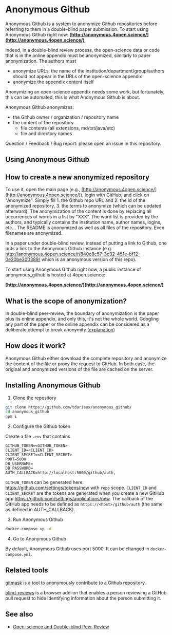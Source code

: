 Anonymous Github
================

Anonymous Github is a system to anonymize Github repositories before referring to them in a double-blind paper submission.
To start using Anonymous Github right now: **[http://anonymous.4open.science/](http://anonymous.4open.science/)**

Indeed, in a double-blind review process, the open-science data or code that is in the online appendix must be anonymized, similarly to paper anonymization. The authors must

* anonymize URLs: the name of the institution/department/group/authors should not appear in the  URLs of the open-science appendix
* anonymize the appendix content itself

Anonymizing an open-science appendix needs some work, but fortunately, this can be automated, this is what Anonymous Github is about.

Anonymous Github anonymizes:
* the Github owner / organization / repository name
* the content of the repository
  * file contents (all extensions, md/txt/java/etc)
  * file and directory names

Question / Feedback / Bug report: please open an issue in this repository.

Using Anonymous Github
-----------------------


## How to create a new anonymized repository

To use it, open the main page (e.g., [http://anonymous.4open.science/](http://anonymous.4open.science/)), login with GitHub, and click on "Anonymize".
Simply fill 1. the Github repo URL and 2. the id of the anonymized repository, 3. the terms to anonymize (which can be updated afterward). 
The anonymization of the content is done by replacing all occurrences of words in a list by "XXX". 
The word list is provided by the authors, and typically contains the institution name, author names, logins, etc...
The README is anonymized as well as all files of the repository. Even filenames are anonymized. 

In a paper under double-blind review, instead of putting a link to Github, one puts a link to the Anonymous Github instance (e.g. 
<http://anonymous.4open.science/r/840c8c57-3c32-451e-bf12-0e20be300389/> which is an anonymous version of this repo).

To start using Anonymous Github right now, a public instance of anonymous_github is hosted at 4open.science:

**[http://anonymous.4open.science/](http://anonymous.4open.science/)**

## What is the scope of anonymization?

In double-blind peer-review, the boundary of anonymization is the paper plus its online appendix, and only this, it's not the whole world. Googling any part of the paper or the online appendix can be considered as a deliberate attempt to break anonymity ([explanation](http://www.monperrus.net/martin/open-science-double-blind))


How does it work?
-----------------

Anonymous Github either download the complete repository and anonymize the content of the file or proxy the request to GitHub. In both case, the original and anonymized versions of the file are cached on the server. 

Installing Anonymous Github
----------------------------
1. Clone the repository
```bash
git clone https://github.com/tdurieux/anonymous_github/
cd anonymous_github
npm i
```

2. Configure the Github token

Create a file `.env` that contains

```env
GITHUB_TOKEN=<GITHUB_TOKEN>
CLIENT_ID=<CLIENT_ID>
CLIENT_SECRET=<CLIENT_SECRET>
PORT=5000
DB_USERNAME=
DB_PASSWORD=
AUTH_CALLBACK=http://localhost:5000/github/auth,
```

`GITHUB_TOKEN` can be generated here: https://github.com/settings/tokens/new with `repo` scope.
`CLIENT_ID` and `CLIENT_SECRET` are the tokens are generated when you create a new GitHub app https://github.com/settings/applications/new.
The callback of the GitHub app needs to be defined as `https://<host>/github/auth` (the same as defined in AUTH_CALLBACK).

3. Run Anonymous Github
```bash
docker-compose up -d
```

4. Go to Anonymous Github

By default, Anonymous Github uses port 5000. It can be changed in `docker-compose.yml`.


Related tools
--------------
[gitmask](https://www.gitmask.com/) is a tool to anonymously contribute to a Github repository.

[blind-reviews](https://github.com/zombie/blind-reviews/) is a browser add-on that enables a person reviewing a GitHub pull request to hide identifying information about the person submitting it.

See also
--------

* [Open-science and Double-blind Peer-Review](http://www.monperrus.net/martin/open-science-double-blind)
